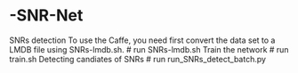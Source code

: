 # -SNR-Net
SNRs detection
To use the Caffe, you need first convert the data set to a LMDB file using SNRs-lmdb.sh. 
    #  run SNRs-lmdb.sh
Train the network
    #  run train.sh
Detecting candiates of SNRs
    #  run run_SNRs_detect_batch.py
